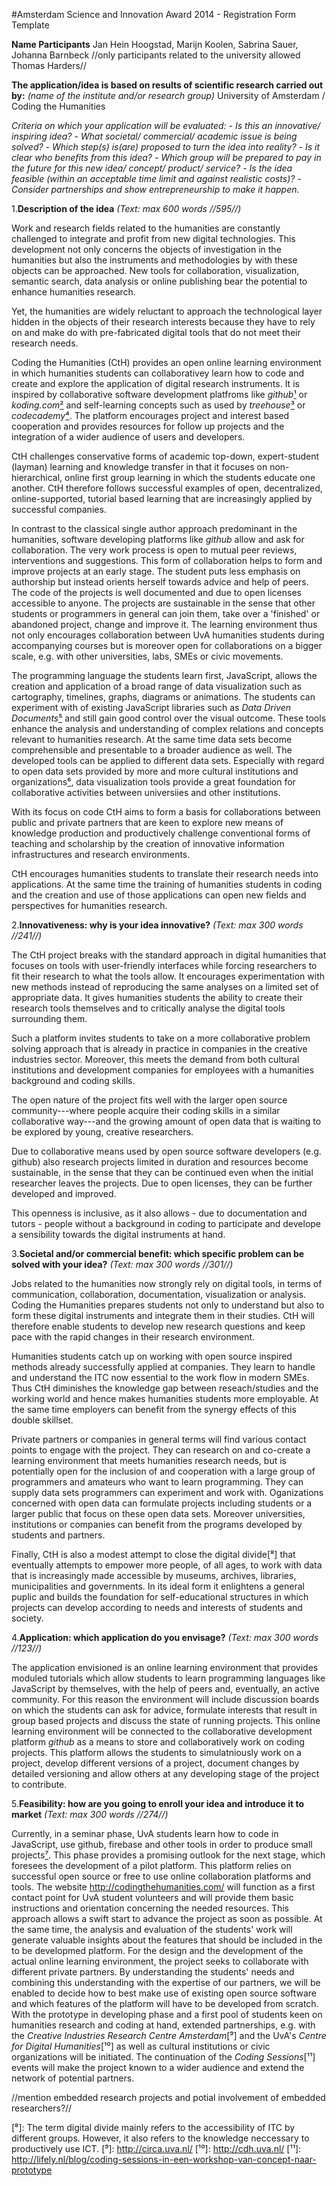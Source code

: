 #Amsterdam Science and Innovation Award 2014 - Registration Form Template

**Name Participants** 
Jan Hein Hoogstad, Marijn Koolen, Sabrina Sauer, Johanna Barnbeck //only participants related to the university allowed Thomas Harders//

**The application/idea is based on results of scientific research
carried out by:** *(name of the institute and/or research group)*
University of Amsterdam / Coding the Humanities

*Criteria on which your application will be evaluated:*
*- Is this an innovative/ inspiring idea?*
*- What societal/ commercial/ academic issue is being solved?*
*- Which step(s) is(are) proposed to turn the idea into reality?*
*- Is it clear who benefits from this idea?*
*- Which group will be prepared to pay in the future for this new idea/
concept/ product/ service?*
*- Is the idea feasible (within an acceptable time limit and against
realistic costs)?*
*- Consider partnerships and show entrepreneurship to make it happen.*


1.**Description of the idea**
*(Text: max 600 words //595//)*

Work and research fields related to the humanities are constantly challenged to integrate and profit from new digital technologies. This development not only concerns the objects of investigation in the humanities but also the instruments and methodologies by with these objects can be approached. New tools for collaboration, visualization, semantic search, data analysis or online publishing bear the potential to enhance humanities research.

Yet, the humanities are widely reluctant to approach the technological layer hidden in the objects of their research interests because they have to rely on and make do with pre-fabricated digital tools that do not meet their research needs. 

Coding the Humanities (CtH) provides an open online learning environment in which humanities students can collaborativey learn how to code and create and explore the application of digital research instruments. It is inspired by collaborative software development platfroms like *github*[¹] or *koding.com*[²] and self-learning concepts such as used by *treehouse*[³] or *codecademy*[⁴]. The platform encourages project and interest based cooperation and provides resources for follow up projects and the integration of a wider audience of users and developers. 

CtH challenges conservative forms of academic top-down, expert-student (layman) learning and knowledge transfer in that it focuses on non-hierarchical, online first group learning in which the students educate one another. CtH therefore follows successful examples of open, decentralized, online-supported, tutorial based learning that are increasingly applied by successful companies.   

In contrast to the classical single author approach predominant in the humanities, software developing platforms like *github* allow and ask for collaboration. The very work process is open to mutual peer reviews, interventions and suggestions. This form of collaboration helps to form and improve projects at an early stage. The student puts less emphasis on authorship but instead orients herself towards advice and help of peers. The code of the projects is well documented and due to open licenses accessible to anyone. The projects are sustainable in the sense that other students or programmers in general can join them, take over a 'finished' or abandoned project, change and improve it. 
The learning environment thus not only encourages collaboration between UvA humanities students during accompanying courses but is moreover open for collaborations on a bigger scale, e.g. with other universities, labs, SMEs or civic movements.  

The programming language the students learn first, JavaScript, allows the creation and application of a broad range of data visualization such as cartography, timelines, graphs, diagrams or animations. The students can experiment with of existing JavaScript libraries such as *Data Driven Documents*[⁵] and still gain good control over the visual outcome. These tools enhance the analysis and understanding of complex relations and concepts relevant to humanities research. At the same time data sets become comprehensible and presentable to a broader audience as well. The developed tools can be applied to different data sets. Especially with regard to open data sets provided by more and more cultural institutions and organizations[⁶], data visualization tools provide a great foundation for collaborative activities between universiies and other institutions.

With its focus on code CtH aims to form a basis for collaborations between public and private partners that are keen to explore new means of knowledge production and productively challenge conventional forms of teaching and scholarship by the creation of innovative information infrastructures and research environments. 

CtH encourages humanities students to translate their research needs into applications. At the same time the training of humanities students in coding and the creation and use of those applications can open new fields and perspectives for humanities research.


2.**Innovativeness: why is your idea innovative?**
*(Text: max 300 words //241//)*

The CtH project breaks with the standard approach in digital humanities that focuses on tools with user-friendly interfaces while forcing researchers to fit their research to what the tools allow. It encourages experimentation with new methods instead of reproducing the same analyses on a limited set of appropriate data. It gives humanities students the ability to create their research tools themselves and to critically analyse the digital tools surrounding them.

Such a platform invites students to take on a more collaborative problem solving approach that is already in practice in companies in the creative industries sector. Moreover, this meets the demand from both cultural institutions and development companies for employees with a humanities background and coding skills. 

The open nature of the project fits well with the larger open source community---where people acquire their coding skills in a similar collaborative way---and the growing amount of open data that is waiting to be explored by young, creative researchers.

Due to collaborative means used by open source software developers (e.g. github) also research projects limited in duration and resources become sustainable, in the sense that they can be continued even when the initial researcher leaves the projects. Due to open licenses, they can be further developed and improved.

This openness is inclusive, as it also allows - due to documentation and tutors - people without a background in coding to participate and develope a sensibility towards the digital instruments at hand.


3.**Societal and/or commercial benefit: which specific problem can be solved with your idea?** 
*(Text: max 300 words //301//)*      

Jobs related to the humanities now strongly rely on digital tools, in terms of communication, collaboration, documentation, visualization or analysis. Coding the Humanities prepares students not only to understand but also to form these digital instruments and integrate them in their studies. CtH will therefore enable students to develop new research questions and keep pace with the rapid changes in their research environment.  

Humanities students catch up on working with open source inspired methods already successfully applied at companies. They learn to handle and understand the ITC now essential to the work flow in modern SMEs. Thus CtH diminishes the knowledge gap between reseach/studies and the working world and hence makes humanities students more employable. At the same time employers can benefit from the synergy effects of this double skillset. 

Private partners or companies in general terms will find various contact points to engage with the project. They can research on and co-create a learning environment that meets humanities research needs, but is potentially open for the inclusion of and cooperation with a large group of programmers and amateurs who want to learn programming. They can supply data sets programmers can experiment and work with. Oganizations concerned with open data can formulate projects including students or a larger public that focus on these open data sets. Moreover universities, institutions or companies can benefit from the programs developed by students and partners.

Finally, CtH is also a modest attempt to close the digital divide[⁸] that eventually attempts to empower more people, of all ages, to work with data that is increasingly made accessible by museums, archives, libraries, municipalities and governments.  In its ideal form it enlightens a general puplic and builds the foundation for self-educational structures in which projects can develop according to needs and interests of students and society.


4.**Application: which application do you envisage?**
*(Text: max 300 words //123//)*

The application envisioned is an online learning environment that provides moduled tutorials which allow students to learn programming languages like JavaScript by themselves, with the help of peers and, eventually, an active community. For this reason the environment will include discussion boards on which the students can ask for advice, formulate interests that result in group based projects and discuss the state of running projects.
This online learning environment will be connected to the collaborative development platform *github* as a means to store and collaboratively work on coding projects. This platform allows the students to simulatniously work on a project, develop different versions of a project, document changes by detailed versioning and allow others at any developing stage of the project to contribute. 


5.**Feasibility: how are you going to enroll your idea and introduce it to market** *(Text: max 300 words //274//)*

Currently, in a seminar phase, UvA students learn how to code in JavaScript, use github, firebase and other tools in order to produce small projects[⁷]. This phase provides a promising outlook for the next stage, which foresees the development of a pilot platform. This platform relies on successful open source or free to use online collaboration platforms and tools. The website http://codingthehumanities.com/ will function as a first contact point for UvA student volunteers and will provide them basic instructions and orientation concerning the needed resources. 
This approach allows a swift start to advance the project as soon as possible. At the same time, the analysis and evaluation of the students' work will generate valuable insights about the features that should be included in the to be developmed platform. For the design and the development of the actual online learning environment, the project seeks to collaborate with different private partners. By understanding the students' needs and combining this understanding with the expertise of our partners, we will be enabled to decide how to best make use of existing open source software and which features of the platform will have to be developed from scratch.
With the prototype in developing phase and a first pool of students keen on humanities research and coding at hand, extended partnerships, e.g. with the *Creative Industries Research Centre Amsterdam*[⁹] and the UvA's *Centre for Digital Humanities*[¹⁰]  as well as cultural institutions or civic organizations will be initiated. 
The continuation of the *Coding Sessions*[¹¹] events will make the project known to a wider audience and extend the network of potential partners.   

//mention embedded research projects and potial involvement of embedded researchers?//


[¹]: https://github.com/
[²]: https://koding.com/
[³]: http://teamtreehouse.com/
[⁴]: http://www.codecademy.com/
[⁵]: http://d3js.org/
[⁶]: http://www.opencultuurdata.nl/
[⁷]: http://ast.codingthehumanities.com/
[⁸]: The term digital divide mainly refers to the accessibility of ITC by different groups. However, it also refers to the knowledge neccessary to productively use ICT.
[⁹]: http://circa.uva.nl/ 
[¹⁰]: http://cdh.uva.nl/
[¹¹]: http://lifely.nl/blog/coding-sessions-in-een-workshop-van-concept-naar-prototype
